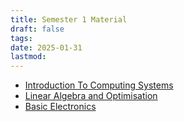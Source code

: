 ```yaml
---
title: Semester 1 Material
draft: false
tags: 
date: 2025-01-31
lastmod:
---
```


- [Introduction To Computing Systems](https://kuberwastaken.github.io/blog/BITS/Exam-Materials/Sem-1/ICS)
- [Linear Algebra and Optimisation](https://kuberwastaken.github.io/blog/BITS/Exam-Materials/Sem-1/LAO)
- [Basic Electronics](https://kuberwastaken.github.io/blog/BITS/Exam-Materials/Sem-1/BE)
